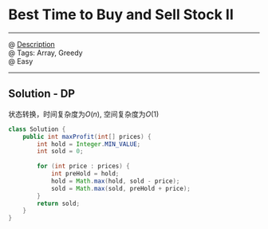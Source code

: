 #  Best Time to Buy and Sell Stock II
------------------
@ [Description](https://leetcode.com/problems/best-time-to-buy-and-sell-stock-ii/)  
@ Tags: Array, Greedy   
@ Easy

------------------
## Solution - DP
状态转换，时间复杂度为$O(n)$, 空间复杂度为$O(1)$  
```java
class Solution {
    public int maxProfit(int[] prices) {
        int hold = Integer.MIN_VALUE;
        int sold = 0;
        
        for (int price : prices) {
            int preHold = hold;
            hold = Math.max(hold, sold - price);
            sold = Math.max(sold, preHold + price);
        }
        return sold;
    }
}
```
